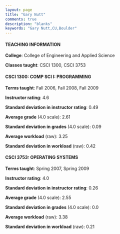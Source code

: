 ```yaml
---
layout: page
title: "Gary Nutt" 
comments: true
description: "blanks"
keywords: "Gary Nutt,CU,Boulder"
---
```

<head>
<script src="https://ajax.googleapis.com/ajax/libs/jquery/2.1.3/jquery.min.js"></script>
<script src="https://dl.dropboxusercontent.com/s/pc42nxpaw1ea4o9/highcharts.js?dl=0"></script>
<!-- <script src="../assets/js/highcharts.js"></script> -->
<style type="text/css">@font-face {
	font-family: "Bebas Neue";
	src: url(https://www.filehosting.org/file/details/544349/BebasNeue Regular.otf) format("opentype");
	}
	h1.Bebas { 
		font-family: "Bebas Neue", Verdana, Tahoma;
	}
</style>
</head>
	   
#### TEACHING INFORMATION

**College**: College of Engineering and Applied Science

**Classes taught**: CSCI 1300, CSCI 3753

#### CSCI 1300: COMP SCI I: PROGRAMMING

**Terms taught**: Fall 2006, Fall 2008, Fall 2009

**Instructor rating**: 4.6

**Standard deviation in instructor rating**: 0.49

**Average grade** (4.0 scale): 2.61

**Standard deviation in grades** (4.0 scale): 0.09

**Average workload** (raw): 3.25

**Standard deviation in workload** (raw): 0.42

#### CSCI 3753: OPERATING SYSTEMS

**Terms taught**: Spring 2007, Spring 2009

**Instructor rating**: 4.0

**Standard deviation in instructor rating**: 0.26

**Average grade** (4.0 scale): 2.55

**Standard deviation in grades** (4.0 scale): 0.0

**Average workload** (raw): 3.38

**Standard deviation in workload** (raw): 0.21

